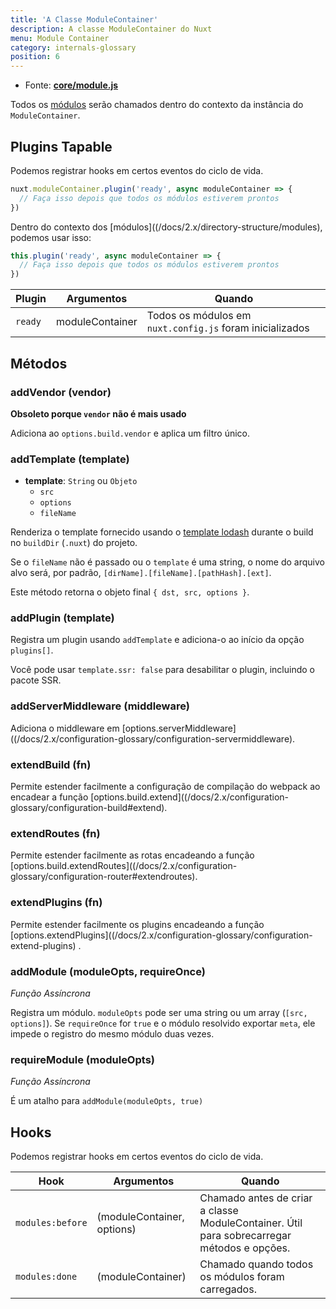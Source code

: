 ```yaml
---
title: 'A Classe ModuleContainer'
description: A classe ModuleContainer do Nuxt
menu: Module Container
category: internals-glossary
position: 6
---
```


- Fonte: **[core/module.js](https://github.com/nuxt/nuxt.js/blob/dev/packages/core/src/module.js)**

Todos os [módulos](/docs/2.x/directory-structure/modules) serão chamados dentro do contexto da instância do `ModuleContainer`.

## Plugins Tapable

Podemos registrar hooks em certos eventos do ciclo de vida.

```js
nuxt.moduleContainer.plugin('ready', async moduleContainer => {
  // Faça isso depois que todos os módulos estiverem prontos
})
```

Dentro do contexto dos [módulos]((/docs/2.x/directory-structure/modules), podemos usar isso:

```js
this.plugin('ready', async moduleContainer => {
  // Faça isso depois que todos os módulos estiverem prontos
})
```

| Plugin  | Argumentos      | Quando                                                   |
| ------- | --------------- | -------------------------------------------------------- |
| `ready` | moduleContainer | Todos os módulos em `nuxt.config.js` foram inicializados |

## Métodos

### addVendor (vendor)

**Obsoleto porque `vendor` não é mais usado**

Adiciona ao `options.build.vendor` e aplica um filtro único.

### addTemplate (template)

- **template**: `String` ou `Objeto`
  - `src`
  - `options`
  - `fileName`

Renderiza o template fornecido usando o [template lodash](https://lodash.com/docs/4.17.4#template) durante o build no `buildDir` (`.nuxt`) do projeto.

Se o `fileName` não é passado ou o `template` é uma string, o nome do arquivo alvo será, por padrão, `[dirName].[fileName].[pathHash].[ext]`.

Este método retorna o objeto final `{ dst, src, options }`.

### addPlugin (template)

Registra um plugin usando `addTemplate` e adiciona-o ao início da opção `plugins[]`.

Você pode usar `template.ssr: false` para desabilitar o plugin, incluindo o pacote SSR.

### addServerMiddleware (middleware)

Adiciona o middleware em [options.serverMiddleware]((/docs/2.x/configuration-glossary/configuration-servermiddleware).

### extendBuild (fn)

Permite estender facilmente a configuração de compilação do webpack ao encadear a função [options.build.extend]((/docs/2.x/configuration-glossary/configuration-build#extend).

### extendRoutes (fn)

Permite estender facilmente as rotas encadeando a função [options.build.extendRoutes]((/docs/2.x/configuration-glossary/configuration-router#extendroutes).

### extendPlugins (fn)

Permite estender facilmente os plugins encadeando a função [options.extendPlugins]((/docs/2.x/configuration-glossary/configuration-extend-plugins) .

### addModule (moduleOpts, requireOnce)

_Função Assíncrona_

Registra um módulo. `moduleOpts` pode ser uma string ou um array (`[src, options]`). Se `requireOnce` for `true` e o módulo resolvido exportar `meta`, ele impede o registro do mesmo módulo duas vezes.

### requireModule (moduleOpts)

_Função Assíncrona_

É um atalho para `addModule(moduleOpts, true)`

## Hooks

Podemos registrar hooks em certos eventos do ciclo de vida.

| Hook             | Argumentos                 | Quando                                                                                     |
| ---------------- | -------------------------- | ------------------------------------------------------------------------------------------ |
| `modules:before` | (moduleContainer, options) | Chamado antes de criar a classe ModuleContainer. Útil para sobrecarregar métodos e opções. |
| `modules:done`   | (moduleContainer)          | Chamado quando todos os módulos foram carregados.                                          |
